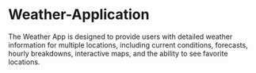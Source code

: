 # Weather-Application
The Weather App is designed to provide users with detailed weather information for multiple locations, including current conditions, forecasts, hourly breakdowns, interactive maps, and the ability to see favorite locations.
